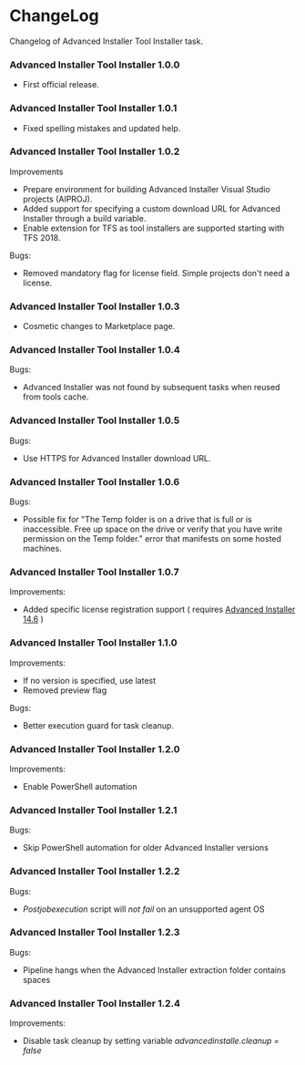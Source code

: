 # ChangeLog

Changelog of Advanced Installer Tool Installer task.

### Advanced Installer Tool Installer 1.0.0

* First official release.

### Advanced Installer Tool Installer 1.0.1

* Fixed spelling mistakes and updated help.

### Advanced Installer Tool Installer 1.0.2

Improvements
* Prepare environment for building Advanced Installer Visual Studio projects (AIPROJ).
* Added support for specifying a custom download URL for Advanced Installer through a build variable.
* Enable extension for TFS as tool installers are supported starting with TFS 2018.

Bugs:
* Removed mandatory flag for license field. Simple projects don't need a license.

### Advanced Installer Tool Installer 1.0.3

* Cosmetic changes to Marketplace page.

### Advanced Installer Tool Installer 1.0.4

Bugs:
* Advanced Installer was not found by subsequent tasks when reused from tools cache.

### Advanced Installer Tool Installer 1.0.5

Bugs:
* Use HTTPS for Advanced Installer download URL.

### Advanced Installer Tool Installer 1.0.6

Bugs:
* Possible fix for "The Temp folder is on a drive that is full or is inaccessible.
Free up space on the drive or verify that you have write permission on the Temp folder." error that
manifests on some hosted machines.

### Advanced Installer Tool Installer 1.0.7

Improvements:
* Added specific license registration support ( requires [Advanced Installer 14.6](https://www.advancedinstaller.com/version-history.html) )

### Advanced Installer Tool Installer 1.1.0

Improvements:
* If no version is specified, use latest
* Removed preview flag

Bugs:
* Better execution guard for task cleanup.

### Advanced Installer Tool Installer 1.2.0

Improvements:
* Enable PowerShell automation

### Advanced Installer Tool Installer 1.2.1

Bugs:
* Skip PowerShell automation for older Advanced Installer versions

### Advanced Installer Tool Installer 1.2.2

Bugs:
* *Postjobexecution* script will *not fail* on an unsupported agent OS

### Advanced Installer Tool Installer 1.2.3

Bugs:
* Pipeline hangs when the Advanced Installer extraction folder contains spaces

### Advanced Installer Tool Installer 1.2.4

Improvements:
* Disable task cleanup by setting variable _*advancedinstalle.cleanup = false*_
